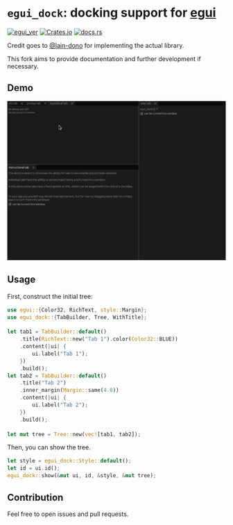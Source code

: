 # `egui_dock`: docking support for [egui](https://github.com/emilk/egui)

[![egui_ver](https://img.shields.io/badge/egui-0.18-blue)](https://github.com/emilk/egui)
[![Crates.io](https://img.shields.io/crates/v/egui_dock)](https://crates.io/crates/egui_dock)
[![docs.rs](https://img.shields.io/docsrs/egui_dock)](https://docs.rs/egui_dock/)

Credit goes to [@Iain-dono](https://github.com/lain-dono) for implementing the actual library.

This fork aims to provide documentation and further development if necessary.

## Demo

![demo](images/demo.gif "Demo")

## Usage

First, construct the initial tree:

```rust
use egui::{Color32, RichText, style::Margin};
use egui_dock::{TabBuilder, Tree, WithTitle};

let tab1 = TabBuilder::default()
    .title(RichText::new("Tab 1").color(Color32::BLUE))
    .content(|ui| {
        ui.label("Tab 1");
    })
    .build();
let tab2 = TabBuilder::default()
    .title("Tab 2")
    .inner_margin(Margin::same(4.0))
    .content(|ui| {
        ui.label("Tab 2");
    })
    .build();

let mut tree = Tree::new(vec![tab1, tab2]);
```

Then, you can show the tree.

```rust
let style = egui_dock::Style::default();
let id = ui.id();
egui_dock::show(&mut ui, id, &style, &mut tree);
```

## Contribution

Feel free to open issues and pull requests.
